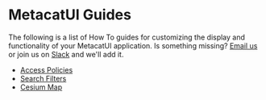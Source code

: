 # MetacatUI Guides

The following is a list of How To guides for customizing the display and functionality
of your MetacatUI application. Is something missing? [Email us](mailto:metacat-dev@ecoinformatics.org) or join us on [Slack](https://slack.dataone.org/) and we'll add it.

- <a href="{{ site.url }}/guides/accesspolicy.html">Access Policies</a>
- <a href="{{ site.url }}/guides/filters/configuring-filters.html">Search Filters</a>
- <a href="{{ site.url }}/guides/maps/cesium.html">Cesium Map</a>
